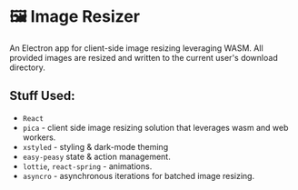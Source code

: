 # 🖼 Image Resizer

An Electron app for client-side image resizing leveraging WASM. All provided images are resized and written to the current user's download directory.

## Stuff Used:

- `React`
- `pica` - client side image resizing solution that leverages wasm and web workers.
- `xstyled` - styling & dark-mode theming
- `easy-peasy` state & action management.
- `lottie`, `react-spring` - animations.
- `asyncro` - asynchronous iterations for batched image resizing.
